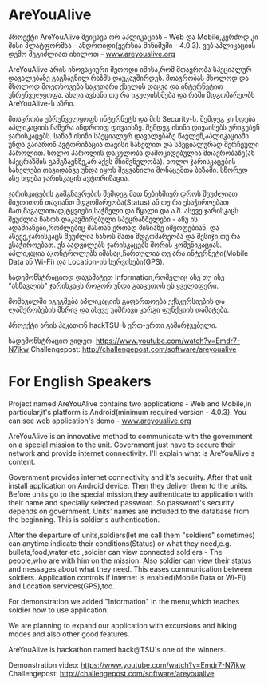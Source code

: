 # AreYouAlive
პროექტი AreYouAlive შეიცავს ორ აპლიკაციას - Web და Mobile,კერძოდ კი მისი პლატფორმაა - ანდროიდი(ვერსია მინიმუმი - 4.0.3). ვებ აპლიკაციის დემო შეგიძლიათ იხილოთ - www.areyoualive.org

AreYouAlive არის ინოვაციური მეთოდი იმისა,რომ მთავრობა სპეციალურ დავალებაზე გაგზავნილ რაზმს დაუკავშირდეს. მთავრობას მხოლოდ და მხოლოდ მოეთხოვება საკუთარი ქსელის დაცვა და ინტერნეტით უზრუნველყოფა. ახლა ავხსნი,თუ რა იგულისხმება და რაში მდგომარეობს AreYouAlive-ს აზრი.

მთავრობა უზრუნველყოფს ინტერნეტს და მის Security-ს. შემდეგ კი ხდება აპლიკაციის ჩაწერა ანდროიდ დივაისზე. შემდეგ ისინი დივაისებს ურიგებენ ჯარისკაცებს. სანამ ისინი სპეციალურ დავალებაზე წავლენ,აპლიკაციაში უნდა გაიარონ ავტორიზაცია თავისი სახელით და სპეციალურად შერჩეული პაროლით. ხოლო პაროლის დაცულობა დამოკიდებულია მთავრობაზე(ან სპეცრაზმის გამგზავნზე,არ აქვს მნიშვნელობა). ხოლო ჯარისკაცების სახელები თავიდანვე უნდა იყოს შეყვანილი მონაცემთა ბაზაში. სწორედ ასე ხდება ჯარისკაცის ავტორიზაცია.

ჯარისკაცების გამგზავრების შემდეგ მათ ნებისმიერ დროს შეუძლიათ მიუთითონ თავიანთ მდგომარეობა(Status) ან თუ რა ესაჭიროებათ მათ,მაგალითად,ტყვიები,საჭმელი და წყალი და ა.შ..ასევე ჯარისკაცს შეუძლია ნახოს დაკავშირებული სპეცრაზმელები - ანუ ის ადამიანები,რომლებიც მასთან ერთად მისიაზე იმყოფებიან. და ასევე,ჯარისკაცს შეუძლია ნახოს მათი მდგომარეობა და მესიჯი,თუ რა ესაჭიროებათ. ეს აადვილებს ჯარისკაცებს შორის კომუნიკაციას. აპლიკაცია აკონტროლებს იმასაც,ჩართულია თუ არა ინტერნეტი(Mobile Data ან Wi-Fi) და Location-ის სერვისები(GPS).

სადემონსტრაციოდ დავამატეთ Information,რომელიც ასე თუ ისე "ასწავლის" ჯარისკაცს როგორ უნდა გააკეთოს ეს ყველაფერი.

მომავალში იგეგმება აპლიკაციის გაფართოება ექსკურსიების და ლაშქრობების მხრივ და ასევე უამრავი კარგი ფუნქციის დამატება.

პროექტი არის ჰაკათონ hackTSU-ს ერთ-ერთი გამარჯვებული.

სადემონსტრაციო ვიდეო:  https://www.youtube.com/watch?v=Emdr7-N7jkw
Challengepost: http://challengepost.com/software/areyoualive

# For English Speakers
Project named AreYouAlive contains two applications - Web and Mobile,in particular,it's platform is Android(minimum required version - 4.0.3). You can see web application's demo - www.areyoualive.org

AreYouAlive is an innovative method to communicate with the government on a special mission to the unit. Government just have to secure their network and provide internet connectivity. I'll explain what is AreYouAlive's content.

Government provides internet connectivity and it's security. After that unit install application on Android device. Then they deliver them to the units. Before units go to the special mission,they authenticate to application with their name and specially selected password. So password's security depends on government. Units' names are included to the database from the beginning. This is soldier's authentication.

After the departure of units,soldiers(let me call them "soldiers" sometimes) can anytime indicate their conditions(Status) or what they need,e.g. bullets,food,water etc.,soldier can view connected soldiers - The people,who are with him on the mission. Also soldier can view their status and messages,about what they need. This eases communication between soldiers. Application controls if internet is enabled(Mobile Data or Wi-Fi) and Location services(GPS),too.

For demonstration we added "Information" in the menu,which teaches soldier how to use application.

We are planning to expand our application with excursions and hiking modes and also other good features.

AreYouAlive is hackathon named hack@TSU's one of the winners.

Demonstration video: https://www.youtube.com/watch?v=Emdr7-N7jkw
Challengepost: http://challengepost.com/software/areyoualive

